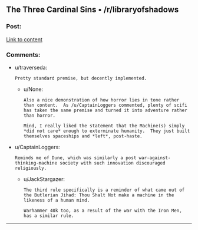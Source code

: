 ## The Three Cardinal Sins • /r/libraryofshadows

### Post:

[Link to content](http://www.reddit.com/r/libraryofshadows/comments/2qzyn4/the_three_cardinal_sins/)

### Comments:

- u/traverseda:
  ```
  Pretty standard premise, but decently implemented.
  ```

  - u/None:
    ```
    Also a nice demonstration of how horror lies in tone rather than content.  As /u/CaptainLoggers commented, plenty of scifi has taken the same premise and turned it into adventure rather than horror.

    Mind, I really liked the statement that the Machine(s) simply *did not care* enough to exterminate humanity.  They just built themselves spaceships and *left*, post-haste.
    ```

- u/CaptainLoggers:
  ```
  Reminds me of Dune, which was similarly a post war-against-thinking-machine society with such innovation discouraged religiously.
  ```

  - u/JackStargazer:
    ```
    The third rule specifically is a reminder of what came out of the Butlerian Jihad: Thou Shalt Not make a machine in the likeness of a human mind.

    Warhammer 40k too, as a result of the war with the Iron Men, has a similar rule.
    ```

---

